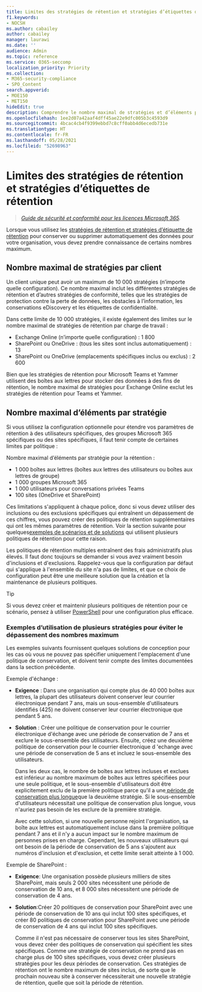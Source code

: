 ```yaml
---
title: Limites des stratégies de rétention et stratégies d’étiquettes de rétention
f1.keywords:
- NOCSH
ms.author: cabailey
author: cabailey
manager: laurawi
ms.date: ''
audience: Admin
ms.topic: reference
ms.service: O365-seccomp
localization_priority: Priority
ms.collection:
- M365-security-compliance
- SPO_Content
search.appverid:
- MOE150
- MET150
hideEdit: true
description: Comprendre le nombre maximal de stratégies et d’éléments par stratégie pour les stratégies de rétention et les stratégies d’étiquette de rétention
ms.openlocfilehash: 1ee2d07a42aaf4dff45ae22e9dfc005b3c4593d9
ms.sourcegitcommit: 4bcac4cb4f9399ebbd7c8cff0abb4d6ecedb731e
ms.translationtype: HT
ms.contentlocale: fr-FR
ms.lasthandoff: 05/28/2021
ms.locfileid: "52698963"
---
```

# <a name="limits-for-retention-policies-and-retention-label-policies"></a>Limites des stratégies de rétention et stratégies d’étiquettes de rétention

>*[Guide de sécurité et conformité pour les licences Microsoft 365](/office365/servicedescriptions/microsoft-365-service-descriptions/microsoft-365-tenantlevel-services-licensing-guidance/microsoft-365-security-compliance-licensing-guidance).*

Lorsque vous utilisez les [stratégies de rétention et stratégies d’étiquette de rétention](retention.md#retention-policies-and-retention-labels) pour conserver ou supprimer automatiquement des données pour votre organisation, vous devez prendre connaissance de certains nombres maximum.

## <a name="maximum-number-of-policies-per-tenant"></a>Nombre maximal de stratégies par client

Un client unique peut avoir un maximum de 10 000 stratégies (n’importe quelle configuration). Ce nombre maximal inclut les différentes stratégies de rétention et d’autres stratégies de conformité, telles que les stratégies de protection contre la perte de données, les obstacles à l’information, les conservations eDiscovery et les étiquettes de confidentialité.

Dans cette limite de 10 000 stratégies, il existe également des limites sur le nombre maximal de stratégies de rétention par charge de travail :

- Exchange Online (n’importe quelle configuration) : 1 800
- SharePoint ou OneDrive : (tous les sites sont inclus automatiquement) : 13
- SharePoint ou OneDrive (emplacements spécifiques inclus ou exclus) : 2 600

Bien que les stratégies de rétention pour Microsoft Teams et Yammer utilisent des boîtes aux lettres pour stocker des données à des fins de rétention, le nombre maximal de stratégies pour Exchange Online exclut les stratégies de rétention pour Teams et Yammer.

## <a name="maximum-number-of-items-per-policy"></a>Nombre maximal d’éléments par stratégie

Si vous utilisez la configuration optionnelle pour étendre vos paramètres de rétention à des utilisateurs spécifiques, des groupes Microsoft 365 spécifiques ou des sites spécifiques, il faut tenir compte de certaines limites par politique : 

Nombre maximal d’éléments par stratégie pour la rétention :

  - 1 000 boîtes aux lettres (boîtes aux lettres des utilisateurs ou boîtes aux lettres de groupe)
  - 1 000 groupes Microsoft 365
  - 1 000 utilisateurs pour conversations privées Teams
  - 100 sites (OneDrive et SharePoint)

Ces limitations s'appliquent à chaque police, donc si vous devez utiliser des inclusions ou des exclusions spécifiques qui entraînent un dépassement de ces chiffres, vous pouvez créer des politiques de rétention supplémentaires qui ont les mêmes paramètres de rétention. Voir la section suivante pour quelques[exemples de scénarios et de solutions](#examples-of-using-multiple-policies-to-avoid-exceeding-maximum-numbers) qui utilisent plusieurs politiques de rétention pour cette raison.

Les politiques de rétention multiples entraînent des frais administratifs plus élevés. Il faut donc toujours se demander si vous avez vraiment besoin d'inclusions et d'exclusions. Rappelez-vous que la configuration par défaut qui s'applique à l'ensemble du site n'a pas de limites, et que ce choix de configuration peut être une meilleure solution que la création et la maintenance de plusieurs politiques.

> [!TIP]
> Si vous devez créer et maintenir plusieurs politiques de rétention pour ce scénario, pensez à utiliser [PowerShell](retention.md#powershell-cmdlets-for-retention-policies-and-retention-labels) pour une configuration plus efficace.

### <a name="examples-of-using-multiple-policies-to-avoid-exceeding-maximum-numbers"></a>Exemples d’utilisation de plusieurs stratégies pour éviter le dépassement des nombres maximum

Les exemples suivants fournissent quelques solutions de conception pour les cas où vous ne pouvez pas spécifier uniquement l'emplacement d'une politique de conservation, et doivent tenir compte des limites documentées dans la section précédente.

Exemple d'échange :

- **Exigence** : Dans une organisation qui compte plus de 40 000 boîtes aux lettres, la plupart des utilisateurs doivent conserver leur courrier électronique pendant 7 ans, mais un sous-ensemble d'utilisateurs identifiés (425) ne doivent conserver leur courrier électronique que pendant 5 ans.

- **Solution** : Créer une politique de conservation pour le courrier électronique d'échange avec une période de conservation de 7 ans et exclure le sous-ensemble des utilisateurs. Ensuite, créez une deuxième politique de conservation pour le courrier électronique d 'echange avec une période de conservation de 5 ans et incluez le sous-ensemble des utilisateurs. 
    
    Dans les deux cas, le nombre de boîtes aux lettres incluses et exclues est inférieur au nombre maximum de boîtes aux lettres spécifiées pour une seule politique, et le sous-ensemble d'utilisateurs doit être explicitement exclu de la première politique parce qu'il a une[ période de conservation plus longue](retention.md#the-principles-of-retention-or-what-takes-precedence)que la deuxième stratégie. Si le sous-ensemble d'utilisateurs nécessitait une politique de conservation plus longue, vous n'auriez pas besoin de les exclure de la première stratégie.
     
    Avec cette solution, si une nouvelle personne rejoint l'organisation, sa boîte aux lettres est automatiquement incluse dans la première politique pendant 7 ans et il n'y a aucun impact sur le nombre maximum de personnes prises en charge. Cependant, les nouveaux utilisateurs qui ont besoin de la période de conservation de 5 ans s'ajoutent aux numéros d'inclusion et d'exclusion, et cette limite serait atteinte à 1 000.

Exemple de SharePoint :

- **Exigence**: Une organisation possède plusieurs milliers de sites SharePoint, mais seuls 2 000 sites nécessitent une période de conservation de 10 ans, et 8 000 sites nécessitent une période de conservation de 4 ans.

- **Solution**:Créer 20 politiques de conservation pour SharePoint avec une période de conservation de 10 ans qui inclut 100 sites spécifiques, et créer 80 politiques de conservation pour SharePoint avec une période de conservation de 4 ans qui inclut 100 sites spécifiques.
    
    Comme il n'est pas nécessaire de conserver tous les sites SharePoint, vous devez créer des politiques de conservation qui spécifient les sites spécifiques. Comme une stratégie de conservation ne prend pas en charge plus de 100 sites spécifiques, vous devez créer plusieurs stratégies pour les deux périodes de conservation. Ces stratégies de rétention ont le nombre maximum de sites inclus, de sorte que le prochain nouveau site à conserver nécessiterait une nouvelle stratégie de rétention, quelle que soit la période de rétention.
